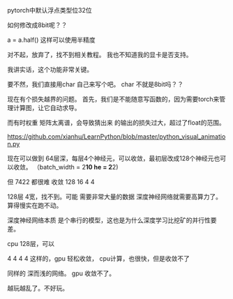 
pytorch中默认浮点类型位32位

如何修改成8bit呢？？

a = a.half()
这样可以使用半精度


对不起，放弃了，找不到相关教程。
我也不知道我的显卡是否支持。

我讲实话，这个功能非常关键。

要不然，我们直接用char 自己来写个吧。
char 不就是8bit吗？？



现在有个损失越界的问题。
首先，我们是不能随意写函数的，因为需要torch来管理计算图，让它自动求导。

而有时权重 矩阵太离谱，会导致猜出来 的输出的损失过大，超过了float的范围。




https://github.com/xianhu/LearnPython/blob/master/python_visual_animation.py


现在可以做到 64层深，每层4个神经元，可以收敛，最初层改成128个神经元也可以收敛。
（batch_width = 2**10 he = 2**2)

但 7422 都很难 收敛 128 16 4 4 

128层 4宽，找不到。可能 需要非常大量的数据 
深度神经网络就需要高算力了。算得慢实在跑不动。


深度神经网络本质 是个串行的模型，这也是为什么深度学习比挖矿的并行性要差。

cpu 128层，可以


4  4 4 4 
这样的，gpu 轻松收敛，
cpu计算，也很快，但是收敛不了

同样的
深而浅的网络。
gpu 收敛不了。



越玩越乱了。不好玩。

